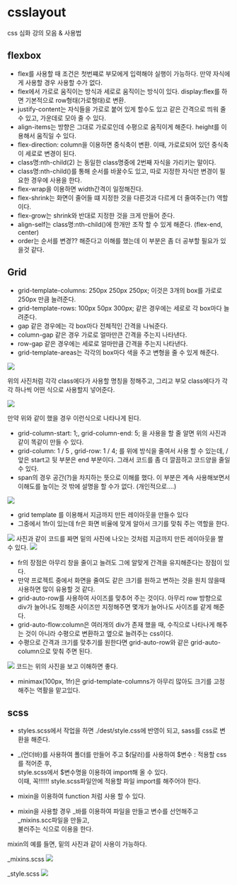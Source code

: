 # csslayout

css 심화 강의 모음 & 사용법

## flexbox

* flex를 사용할 때 조건은 첫번쨰로 부모에게 입력해야 실행이 가능하다. 만약 자식에게 사용할 경우 사용할 수가 없다.
* flex에서 가로로 움직이는 방식과 세로로 움직이는 방식이 있다. display:flex를 하면 기본적으로 row형태(가로형태)로 변환.
* justify-content는 자식들을 가로로 붙어 있게 할수도 있고 같은 간격으로 띄워 줄 수 있고, 가운데로 모아 줄 수 있다.
* align-items는 방향은 그대로 가로로인데 수평으로 움직이게 해준다. height를 이용해서 움직일 수 있다.
* flex-direction: column을 이용하면 중식축이 변환. 이때, 가로로되어 있던 중식축이 세로로 변경이 된다.
* class명:nth-child(2) 는 동일한 class명중에 2번째 자식을 가리키는 말이다.
* class명:nth-child()를 통해 순서를 바꿀수도 있고, 따로 지정한 자식만 변경이 필요한 경우에 사용을 한다.
* flex-wrap을 이용하면 width간격이 일정해진다.
* flex-shrink는 화면이 줄어들 떄 지정한 것을 다른것과 다르게 더 줄여주는(?) 역할이다.
* flex-grow는 shrink와 반대로 지정한 것을 크게 만들어 준다.
* align-self는 class명:nth-child()에 한개만 조작 할 수 있게 해준다. (flex-end, center)
* order는 순서를 변경?? 해준다고 이해를 했는데 이 부분은 좀 더 공부할 필요가 있을것 같다.

## Grid

* grid-template-columns: 250px 250px 250px; 이것은 3개의 box를 가로로 250px 만큼 늘려준다.
* grid-template-rows: 100px 50px 300px; 같은 경우에는 세로로 각 box마다 늘려준다.
* gap 같은 경우에는 각 box마다 전체적인 간격을 나눠준다.
* column-gap 같은 경우 가로로 얼마만큰 간격을 주는지 나타낸다.
* row-gap 같은 경우에는 세로로 얼마만큼 간격을 주는지 나타낸다.
* grid-template-areas는 각각의 box마다 색을 주고 변형을 줄 수 있게 해준다. 
<img src="./img/1.png">

   위의 사진처럼 각각 class에다가 사용할 명칭을 정해주고, 그리고 부모 class에다가 각각 하나씩 어떤 식으로 사용할지 넣어준다.

<img src="./img/2.png">

   만약 위와 같이 했을 경우 이런식으로 나타나게 된다.

* grid-column-start: 1;, grid-column-end: 5; 을 사용을 할 줄 알면 위의 사진과 같이 똑같이 만들 수 있다.
* grid-column: 1 / 5 , grid-row: 1 / 4; 를 위에 방식을 줄여서 사용 할 수 있는데, / 앞은 start고 뒷 부분은
  end 부분이다. 그래서 코드를 좀 더 깔끔하고 코드양을 줄일 수 있다.
* span의 경우 공간(?)을 차지하는 뜻으로 이해를 했다. 이 부분은 계속 사용해보면서 이해도를 높이는 것 밖에 설명을 할 수가 없다.
(개인적으로....)

<img src="./img/3.png">

* grid template 를 이용해서 지금까지 만든 레이아웃을 만들수 있다 
* 그중에서 1fr이 있는데 fr은 화면 비율에 맞게 알아서 크기를 맞춰 주는 역할을 한다. 

<img src="./img/4.png">
  사진과 같이 코드를 짜면 밑의 사진에 나오는 것처럼 지금까지 만든 레이아웃을 짤 수 있다.

<img src="./img/5.png">

* fr의 장점은 아무리 창을 줄이고 늘려도 그에 알맞게 간격을 유지해준다는 장점이 있다.
* 만약 프로젝트 중에서 화면을 줄여도 같은 크기를 원하고 변하는 것을 원치 않을때 사용하면 많이 유용할 것 같다.
* grid-auto-row를 사용하여 사이즈를 맞추어 주는 것이다. 아무리 row 방향으로 div가 늘어나도 정해준 사이즈만 지정해주면 몇개가 늘어나도 사이즈를 같게 해준다.
* grid-auto-flow:column은 여러개의 div가 존재 했을 때, 수직으로 나타나게 해주는 것이 아니라 수평으로 변환하고 옆으로 늘려주는 css이다. 
* 수평으로 간격과 크기를 맞추기를 원한다면 grid-auto-row와 같은 grid-auto-column으로 맞춰 주면 된다.

<img src="./img/6.png">
  코드는 위의 사진을 보고 이해하면 좋다.
  
  
* minimax(100px, 1fr)은 grid-template-columns가 아무리 많아도 크기를 고정해주는 역활을 맡고있다.


## scss

* styles.scss에서 작업을 하면 ./dest/style.css에 반영이 되고, sass를 css로 변환을 해준다.

*  _(언더바)를 사용하여 폴더를 만들어 주고 $(달러)를 사용하여 $변수 : 적용할 css를 적어준 후,</br> 
style.scss에서 $변수명을 이용하여 import해 올 수 있다.</br> 
이때, 꼭!!!!!! style.scss파일안에 적용할 파일 import를 해주어야 한다.

* mixin을 이용하여 function 처럼 사용 할 수 있다.
* mixin을 사용할 경우 _바를 이용하여 파일을 만들고 변수를 선언해주고 _mixins.scc파일을 만들고,</br>
불러주는 식으로 이용을 한다.

mixin의 예를 들면, 밑의 사진과 같이 사용이 가능하다.

_mixins.scss
<img src="./img/7.png"> 

_style.scss
<img src="./img/8.png">